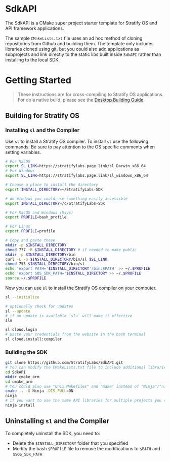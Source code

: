 # SdkAPI

The SdkAPI is a CMake super project starter template for Stratify OS and API framework applications.

The sample `CMakeLists.txt` file uses an ad hoc method of cloning repositories from Github and building them. The template only includes libraries cloned using git, but you could also add applications as subprojects and link directly to the static libs built inside `SdkAPI` rather than installing to the local SDK.

# Getting Started

> These instructions are for cross-compiling to Stratify OS applications. For do a native build, please see the [Desktop Building Guide](Desktop.md).

## Building for Stratify OS

### Installing `sl` and the Compiler

Use `sl` to install a Stratify OS compiler. To install `sl` use the following commands. Be sure to pay attention to the OS specific comments when setting variables.

```bash
# For MacOS
export SL_LINK=https://stratifylabs.page.link/sl_Darwin_x86_64
# For Windows
export SL_LINK=https://stratifylabs.page.link/sl_windows_x86_64

# Choose a place to install the directory
export INSTALL_DIRECTORY=~/StratifyLabs-SDK

# on Windows you could use something easily accessible
export INSTALL_DIRECTORY=/c/StratifyLabs-SDK

# For MacOS and Windows (Msys)
export PROFILE=bash_profile

# For Linux
export PROFILE=profile
```

```bash
# Copy and paste these
mkdir -p $INSTALL_DIRECTORY
chmod 777 -R $INSTALL_DIRECTORY # if needed to make public
mkdir -p $INSTALL_DIRECTORY/bin
curl -L -o $INSTALL_DIRECTORY/bin/sl $SL_LINK
chmod 755 $INSTALL_DIRECTORY/bin/sl
echo 'export PATH='$INSTALL_DIRECTORY'/bin:$PATH' >> ~/.$PROFILE
echo 'export SOS_SDK_PATH='$INSTALL_DIRECTORY >> ~/.$PROFILE
source ~/.$PROFILE
```

Now you can use `sl` to install the Stratify OS compiler on your computer.

```bash
sl --initialize

# optionally check for updates
sl --update
# if an update is available `slu` will make it effective
slu

sl cloud.login
# paste your credentials from the website in the bash terminal
sl cloud.install:compiler
```



### Building the SDK

```bash 
git clone https://github.com/StratifyLabs/SdkAPI.git
# You can modify the CMakeLists.txt file to include additional libraries if needed
cd SdkAPI
mkdir cmake_arm
cd cmake_arm
# You could also use "Unix Makefiles" and "make" instead of "Ninja"/"ninja"
cmake .. -G Ninja -DIS_PULL=ON
ninja
# if you want to use the same API libraries for multiple projects you can install them
ninja install
```

## Uninstalling `sl` and the Compiler

To completely uninstall the SDK, you need to:

- Delete the `$INSTALL_DIRECTORY` folder that you specified
- Modify the bash `$PROFILE` file to remove the modifications to `$PATH` and `$SOS_SDK_PATH`
